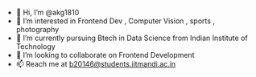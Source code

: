 - 👋 Hi, I’m @akg1810
- 👀 I’m interested in Frontend Dev , Computer Vision , sports , photography
- 🌱 I’m currently pursuing Btech in Data Science from Indian Institute of Technology 
- 💞️ I’m looking to collaborate on Frontend Development 
- 📫 Reach me at b20146@students.iitmandi.ac.in

<!---
akg1810/akg1810 is a ✨ special ✨ repository because its `README.md` (this file) appears on your GitHub profile.
You can click the Preview link to take a look at your changes.
--->
